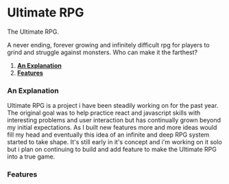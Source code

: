 # __Ultimate RPG__

The Ultimate RPG.

A never ending, forever growing and infinitely difficult rpg for players to grind and struggle against monsters. Who can make it the farthest?

1. **[An Explanation](#An-Explanation)**
2. **[Features](#Features)**

### An Explanation

Ultimate RPG is a project i have been steadily working on for the past year. The original goal was to help practice react and javascript skills with 
interesting problems and user interaction but has continually grown beyond my initial expectations. As I built new features more and more ideas would
fill my head and eventually this idea of an infinite and deep RPG system started to take shape. It's still early in it's concept and i'm working on it
solo but i plan on continuing to build and add feature to make the Ultimate RPG into a true game. 

### Features

